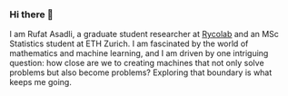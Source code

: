 ### Hi there 👋

I am Rufat Asadli, a graduate student researcher at [Rycolab](https://rycolab.io) and an MSc Statistics student at ETH Zurich. I am fascinated by the world of mathematics and machine learning, and I am driven by one intriguing question: how close are we to creating machines that not only solve problems but also become problems? Exploring that boundary is what keeps me going.
